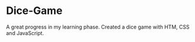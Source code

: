 # Dice-Game
A great progress in my learning phase. Created a dice game with HTM, CSS and JavaScript.
